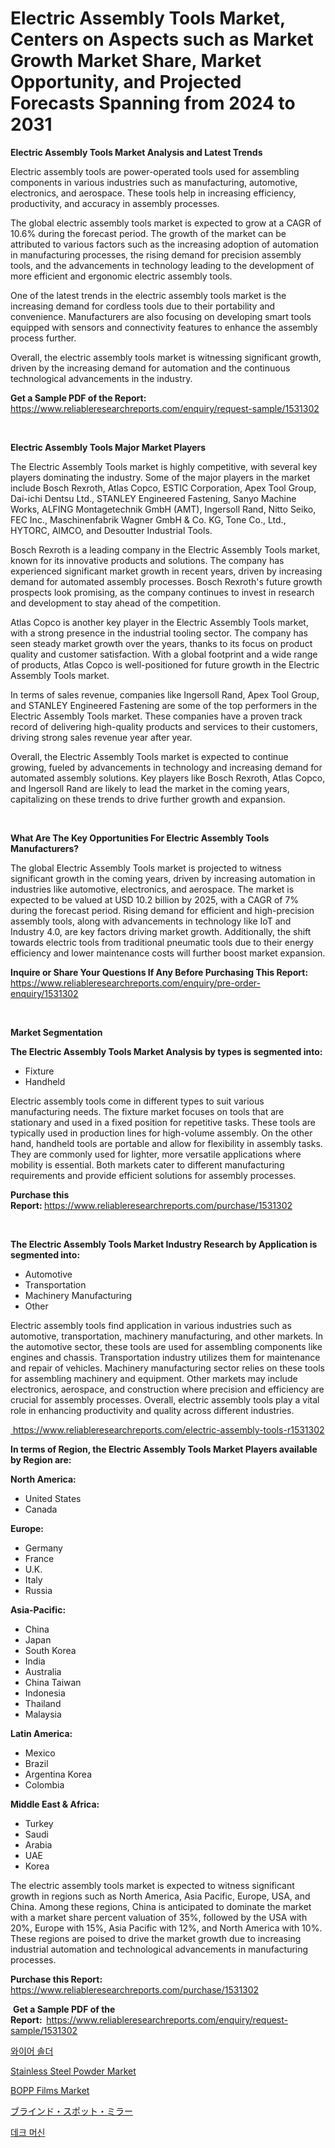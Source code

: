 <p><h1>Electric Assembly Tools Market, Centers on Aspects such as Market Growth Market Share, Market Opportunity, and Projected Forecasts Spanning from 2024 to 2031</h1></p><p><strong>Electric Assembly Tools Market Analysis and Latest Trends</strong></p>
<p><p>Electric assembly tools are power-operated tools used for assembling components in various industries such as manufacturing, automotive, electronics, and aerospace. These tools help in increasing efficiency, productivity, and accuracy in assembly processes.</p><p>The global electric assembly tools market is expected to grow at a CAGR of 10.6% during the forecast period. The growth of the market can be attributed to various factors such as the increasing adoption of automation in manufacturing processes, the rising demand for precision assembly tools, and the advancements in technology leading to the development of more efficient and ergonomic electric assembly tools.</p><p>One of the latest trends in the electric assembly tools market is the increasing demand for cordless tools due to their portability and convenience. Manufacturers are also focusing on developing smart tools equipped with sensors and connectivity features to enhance the assembly process further.</p><p>Overall, the electric assembly tools market is witnessing significant growth, driven by the increasing demand for automation and the continuous technological advancements in the industry.</p></p>
<p><strong>Get a Sample PDF of the Report:&nbsp;</strong> <a href="https://www.reliableresearchreports.com/enquiry/request-sample/1531302">https://www.reliableresearchreports.com/enquiry/request-sample/1531302</a></p>
<p>&nbsp;</p>
<p><strong>Electric Assembly Tools Major Market Players</strong></p>
<p><p>The Electric Assembly Tools market is highly competitive, with several key players dominating the industry. Some of the major players in the market include Bosch Rexroth, Atlas Copco, ESTIC Corporation, Apex Tool Group, Dai-ichi Dentsu Ltd., STANLEY Engineered Fastening, Sanyo Machine Works, ALFING Montagetechnik GmbH (AMT), Ingersoll Rand, Nitto Seiko, FEC Inc., Maschinenfabrik Wagner GmbH & Co. KG, Tone Co., Ltd., HYTORC, AIMCO, and Desoutter Industrial Tools.</p><p>Bosch Rexroth is a leading company in the Electric Assembly Tools market, known for its innovative products and solutions. The company has experienced significant market growth in recent years, driven by increasing demand for automated assembly processes. Bosch Rexroth's future growth prospects look promising, as the company continues to invest in research and development to stay ahead of the competition.</p><p>Atlas Copco is another key player in the Electric Assembly Tools market, with a strong presence in the industrial tooling sector. The company has seen steady market growth over the years, thanks to its focus on product quality and customer satisfaction. With a global footprint and a wide range of products, Atlas Copco is well-positioned for future growth in the Electric Assembly Tools market.</p><p>In terms of sales revenue, companies like Ingersoll Rand, Apex Tool Group, and STANLEY Engineered Fastening are some of the top performers in the Electric Assembly Tools market. These companies have a proven track record of delivering high-quality products and services to their customers, driving strong sales revenue year after year.</p><p>Overall, the Electric Assembly Tools market is expected to continue growing, fueled by advancements in technology and increasing demand for automated assembly solutions. Key players like Bosch Rexroth, Atlas Copco, and Ingersoll Rand are likely to lead the market in the coming years, capitalizing on these trends to drive further growth and expansion.</p></p>
<p>&nbsp;</p>
<p><strong>What Are The Key Opportunities For Electric Assembly Tools Manufacturers?</strong></p>
<p><p>The global Electric Assembly Tools market is projected to witness significant growth in the coming years, driven by increasing automation in industries like automotive, electronics, and aerospace. The market is expected to be valued at USD 10.2 billion by 2025, with a CAGR of 7% during the forecast period. Rising demand for efficient and high-precision assembly tools, along with advancements in technology like IoT and Industry 4.0, are key factors driving market growth. Additionally, the shift towards electric tools from traditional pneumatic tools due to their energy efficiency and lower maintenance costs will further boost market expansion.</p></p>
<p><strong>Inquire or Share Your Questions If Any Before Purchasing This Report:</strong> <a href="https://www.reliableresearchreports.com/enquiry/pre-order-enquiry/1531302">https://www.reliableresearchreports.com/enquiry/pre-order-enquiry/1531302</a></p>
<p>&nbsp;</p>
<p><strong>Market Segmentation</strong></p>
<p><strong>The Electric Assembly Tools Market Analysis by types is segmented into:</strong></p>
<p><ul><li>Fixture</li><li>Handheld</li></ul></p>
<p><p>Electric assembly tools come in different types to suit various manufacturing needs. The fixture market focuses on tools that are stationary and used in a fixed position for repetitive tasks. These tools are typically used in production lines for high-volume assembly. On the other hand, handheld tools are portable and allow for flexibility in assembly tasks. They are commonly used for lighter, more versatile applications where mobility is essential. Both markets cater to different manufacturing requirements and provide efficient solutions for assembly processes.</p></p>
<p><strong>Purchase this Report:&nbsp;</strong><a href="https://www.reliableresearchreports.com/purchase/1531302">https://www.reliableresearchreports.com/purchase/1531302</a></p>
<p>&nbsp;</p>
<p><strong>The Electric Assembly Tools Market Industry Research by Application is segmented into:</strong></p>
<p><ul><li>Automotive</li><li>Transportation</li><li>Machinery Manufacturing</li><li>Other</li></ul></p>
<p><p>Electric assembly tools find application in various industries such as automotive, transportation, machinery manufacturing, and other markets. In the automotive sector, these tools are used for assembling components like engines and chassis. Transportation industry utilizes them for maintenance and repair of vehicles. Machinery manufacturing sector relies on these tools for assembling machinery and equipment. Other markets may include electronics, aerospace, and construction where precision and efficiency are crucial for assembly processes. Overall, electric assembly tools play a vital role in enhancing productivity and quality across different industries.</p></p>
<p><a href="https://www.reliableresearchreports.com/electric-assembly-tools-r1531302">&nbsp;https://www.reliableresearchreports.com/electric-assembly-tools-r1531302</a></p>
<p><strong>In terms of Region, the Electric Assembly Tools Market Players available by Region are:</strong></p>
<p>
    <p> <strong> North America: </strong>
        <ul>
            <li>United States</li>
            <li>Canada</li>
        </ul>
        </p> 
    <p> <strong> Europe: </strong>
        <ul>
            <li>Germany</li>
            <li>France</li>
            <li>U.K.</li>
            <li>Italy</li>
            <li>Russia</li>
        </ul>
        </p> 
    <p> <strong> Asia-Pacific: </strong>
        <ul>
            <li>China</li>
            <li>Japan</li>
            <li>South Korea</li>
            <li>India</li>
            <li>Australia</li>
            <li>China Taiwan</li>
            <li>Indonesia</li>
            <li>Thailand</li>
            <li>Malaysia</li>
        </ul>
        </p> 
    <p> <strong> Latin America: </strong>
        <ul>
            <li>Mexico</li>
            <li>Brazil</li>
            <li>Argentina Korea</li>
            <li>Colombia</li>
        </ul>
        </p> 
    <p> <strong> Middle East & Africa: </strong>
        <ul>
            <li>Turkey</li>
            <li>Saudi</li>
            <li>Arabia</li>
            <li>UAE</li>
            <li>Korea</li>
        </ul>
    </p>
    </p>
<p><p>The electric assembly tools market is expected to witness significant growth in regions such as North America, Asia Pacific, Europe, USA, and China. Among these regions, China is anticipated to dominate the market with a market share percent valuation of 35%, followed by the USA with 20%, Europe with 15%, Asia Pacific with 12%, and North America with 10%. These regions are poised to drive the market growth due to increasing industrial automation and technological advancements in manufacturing processes.</p></p>
<p><strong>Purchase this Report: </strong><a href="https://www.reliableresearchreports.com/purchase/1531302">https://www.reliableresearchreports.com/purchase/1531302</a></p>
<p>&nbsp;<strong>Get a Sample PDF of the Report:&nbsp;&nbsp;</strong><a href="https://www.reliableresearchreports.com/enquiry/request-sample/1531302">https://www.reliableresearchreports.com/enquiry/request-sample/1531302</a></p>
<p><strong></strong></p>
<p><p><a href="https://medium.com/@tedbernhard1944/%EC%99%80%EC%9D%B4%EC%96%B4-%EB%82%A9-%EC%84%A0%EB%AC%BC-%EC%8B%9C%EC%9E%A5-%EB%A9%94%ED%8A%B8%EB%A6%AD%EC%8A%A4-%ED%95%B4%EC%84%9D-%EC%8B%9C%EC%9E%A5-%EC%A0%90%EC%9C%A0%EC%9C%A8-%ED%8A%B8%EB%A0%8C%EB%93%9C-%EB%B0%8F-%EC%84%B1%EC%9E%A5-%ED%8C%A8%ED%84%B4-0ddf1db6fdd6">와이어 솔더</a></p><p><a href="https://issuu.com/reportprime-2/docs/stainless-steel-powder-market-size-2030.pptx">Stainless Steel Powder Market</a></p><p><a href="https://issuu.com/reportprime-2/docs/bopp-films-market-size-2030.pptx">BOPP Films Market</a></p><p><a href="https://github.com/vtbvgl20191192/Market-Research-Report-List-1/blob/main/130137829451.md">ブラインド・スポット・ミラー</a></p><p><a href="https://github.com/TrevorKruvalis5678/Market-Research-Report-List-1/blob/main/256305227049.md">데크 머신</a></p></p>